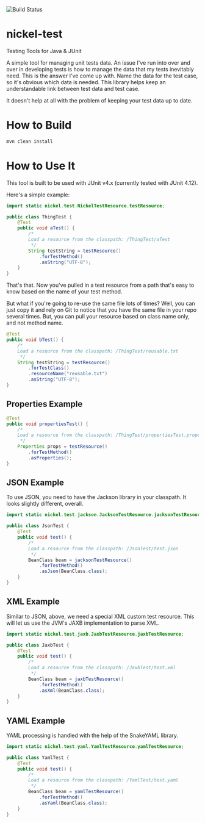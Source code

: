 ![Build Status](https://travis-ci.org/bredmold/nickel-test.svg?branch=master)

# nickel-test
Testing Tools for Java &amp; JUnit

A simple tool for managing unit tests data. An issue I've run into over and over in developing tests is how to
manage the data that my tests inevitably need. This is the answer I've come up with. Name the data for the test
case, so it's obvious which data is needed. This library helps keep an understandable link between test data
and test case.

It doesn't help at all with the problem of keeping your test data up to date.

# How to Build
```bash
mvn clean install
```

# How to Use It

This tool is built to be used with JUnit v4.x (currently tested with JUnit 4.12).

Here's a simple example:

```java
import static nickel.test.NickelTestResource.testResource;

public class ThingTest {
    @Test
    public void aTest() {
        /*
        Load a resource from the classpath: /ThingTest/aTest
         */
        String testString = testResource()
            .forTestMethod()
            .asString("UTF-8");
    }
}
```

That's that. Now you've pulled in a test resource from a path that's easy to know based on the name of your test
method.

But what if you're going to re-use the same file lots of times? Well, you can just copy it and rely on Git to notice
that you have the same file in your repo several times. But, you can pull your resource based on class name only,
and not method name.

```java
@Test
public void bTest() {
    /*
    Load a resource from the classpath: /ThingTest/reusable.txt
     */
    String testString = testResource()
        .forTestClass()
        .resourceName("reusable.txt")
        .asString("UTF-8");
}
```

## Properties Example

```java
@Test
public void propertiesTest() {
    /*
    Load a resource from the classpath: /ThingTest/propertiesTest.properties
     */
    Properties props = testResource()
        .forTestMethod()
        .asProperties();
}
```

## JSON Example
To use JSON, you need to have the Jackson library in your classpath. It looks slightly different, overall.

```java
import static nickel.test.jackson.JacksonTestResource.jacksonTestResource;

public class JsonTest {
    @Test
    public void test() {
        /*
        Load a resource from the classpath: /JsonTest/test.json
         */
        BeanClass bean = jacksonTestResource()
            .forTestMethod()
            .asJson(BeanClass.class);
    }
}
```

## XML Example
Similar to JSON, above, we need a special XML custom test resource. This will let us use the JVM's JAXB implementation
to parse XML.

```java
import static nickel.test.jaxb.JaxbTestResource.jaxbTestResource;

public class JaxbTest {
    @Test
    public void test() {
        /*
        Load a resource from the classpath: /JaxbTest/test.xml
         */
        BeanClass bean = jaxbTestResource()
            .forTestMethod()
            .asXml(BeanClass.class);
    }
}
```

## YAML Example
YAML processing is handled with the help of the SnakeYAML library.

```java
import static nickel.test.yaml.YamlTestResource.yamlTestResource;

public class YamlTest {
    @Test
    public void test() {
        /*
        Load a resource from the classpath: /YamlTest/test.yaml
         */
        BeanClass bean = yamlTestResource()
            .forTestMethod()
            .asYaml(BeanClass.class);
    }
}
```
